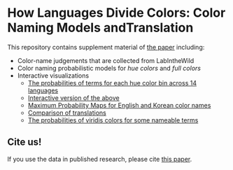 # How Languages Divide Colors: Color Naming Models andTranslation

This repository contains supplement material of [the paper](TODO) including:
- Color-name judgements that are collected from LabIntheWild
- Color naming probabilistic models for _hue colors_ and _full colors_
- Interactive visualizations
  - [The probabilities of terms for each hue color bin across 14 languages](https://yhoonkim.github.io/color-naming-in-different-languages/vis/color-composition-figure.html)
  - [Interactive version of the above](https://yhoonkim.github.io/color-naming-in-different-languages/vis/stacked-spectrum.html)
  - [Maximum Probability Maps for English and Korean color names](https://yhoonkim.github.io/color-naming-in-different-languages/vis/full_color_maps.html)
  - [Comparison of translations](https://yhoonkim.github.io/color-naming-in-different-languages/vis/translation.html)
  - [The probabilities of viridis colors for some nameable terms](https://yhoonkim.github.io/color-naming-in-different-languages/vis/viridis.html)


## Cite us!

If you use the data in published research, please cite [this paper](TODO).
